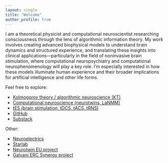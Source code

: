 ```yaml
---
layout: single
title: "Welcome"
author_profile: true
---
```


I am a theoretical physicist and computational neuroscientist researching consciousness through the lens of algorithmic information theory. My work involves creating advanced biophysical models to understand brain dynamics and structured experience, and translating these insights into clinical applications—particularly in the field of noninvasive brain stimulation, where computational neuropsychiatry and computational neurophenomenology will play a key role. I’m especially interested in how these models illuminate human experience and their broader implications for artificial intelligence and other life forms.

Feel free to explore:
- [Kolmogorov theory / algorithmic neuroscience (KT)](/kt/)
- [Computational neuroscience (neurotwins, LaNMM)](/lanmm/)
- [tES (brain stimulation, tDCS, tACS, tRNS)](/tES/)
- [GitHub](https://github.com/giulioruffini)
- [Substack](https://platoniapirate.substack.com)

Other:
- [Neuroelectrics](https://neuroelectrics.com)
- [Starlab](https://starlab.es)
- [Neurotwin EU project](https://neurotwin.eu)
- [Galvani ERC Synergy project](https://galvani-lab.eu)
